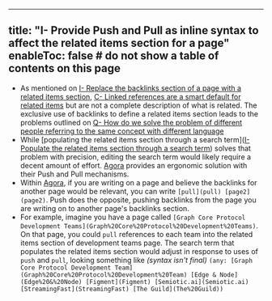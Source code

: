 
---
title: "I- Provide Push and Pull as inline syntax to affect the related items section for a page"
enableToc: false # do not show a table of contents on this page
---

- As mentioned on [I- Replace the backlinks section of a page with a related items section](I-%20Replace%20the%20backlinks%20section%20of%20a%20page%20with%20a%20related%20items%20section.md), [C- Linked references are a smart default for related items](C-%20Linked%20references%20are%20a%20smart%20default%20for%20related%20items.md) but are not a complete description of what is related. The exclusive use of backlinks to define a related items section leads to the problems outlined on [Q- How do we solve the problem of different people referring to the same concept with different language](../LitReview/Extended%20Universe/Q-%20How%20do%20we%20solve%20the%20problem%20of%20different%20people%20referring%20to%20the%20same%20concept%20with%20different%20language.md)
- While [populating the related items section through a search term]([I- Populate the related items section through a search term](I-%20Populate%20the%20related%20items%20section%20through%20a%20search%20term.md)) solves that problem with precision, editing the search term would likely require a decent amount of effort. [Agora](../LitReview/Extended%20Universe/Tools%20for%20Thought%20Examples/Agora.md) provides an ergonomic solution with their Push and Pull mechanisms.
- Within [Agora](../LitReview/Extended%20Universe/Tools%20for%20Thought%20Examples/Agora.md), if you are writing on a page and believe the backlinks for another page would be relevant, you can write `[pull](pull) [page2](page2)`. Push does the opposite, pushing backlinks from the page you are writing on to another page's backlinks section.
- For example, imagine you have a page called `[Graph Core Protocol Development Teams](Graph%20Core%20Protocol%20Development%20Teams)`. On that page, you could `pull` references to each team into the related items section of development teams page. The search term that populates the related items section would adjust in response to uses of `push` and `pull`, looking something like *(syntax isn't final)* `(any: [Graph Core Protocol Development Team](Graph%20Core%20Protocol%20Development%20Team) [Edge & Node](Edge%20&%20Node) [Figment](Figment) [Semiotic.ai](Semiotic.ai) [StreamingFast](StreamingFast) [The Guild](The%20Guild))`
